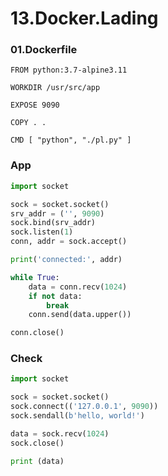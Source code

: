 # 13.Docker.Lading

### 01.Dockerfile
```
FROM python:3.7-alpine3.11

WORKDIR /usr/src/app

EXPOSE 9090

COPY . .

CMD [ "python", "./pl.py" ]
```
### App
``` python
import socket

sock = socket.socket()
srv_addr = ('', 9090)
sock.bind(srv_addr)
sock.listen(1)
conn, addr = sock.accept()

print('connected:', addr)

while True:
    data = conn.recv(1024)
    if not data:
        break
    conn.send(data.upper())

conn.close()
```
### Check
``` python
import socket

sock = socket.socket()
sock.connect(('127.0.0.1', 9090))
sock.sendall(b'hello, world!')

data = sock.recv(1024)
sock.close()

print (data)
```